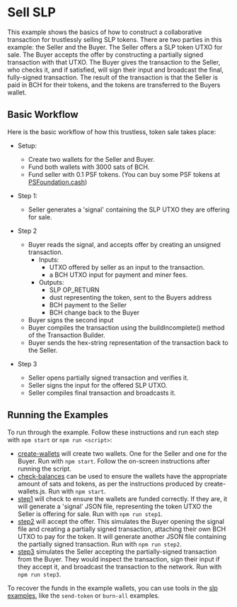 # Sell SLP

This example shows the basics of how to construct a collaborative transaction for trustlessly selling SLP tokens. There are two parties in this example: the Seller and the Buyer. The Seller offers a SLP token UTXO for sale. The Buyer accepts the offer by constructing a partially signed transaction with that UTXO. The Buyer gives the transaction to the Seller, who checks it, and if satisfied, will sign their input and broadcast the final, fully-signed transaction. The result of the transaction is that the Seller is paid in BCH for their tokens, and the tokens are transferred to the Buyers wallet.

## Basic Workflow

Here is the basic workflow of how this trustless, token sale takes place:

- Setup:
  - Create two wallets for the Seller and Buyer.
  - Fund both wallets with 3000 sats of BCH.
  - Fund seller with 0.1 PSF tokens. (You can buy some PSF tokens at [PSFoundation.cash](https://psfoundation.cash))

- Step 1:
  - Seller generates a 'signal' containing the SLP UTXO they are offering for sale.

- Step 2
  - Buyer reads the signal, and accepts offer by creating an unsigned transaction.
	  - Inputs:
	    - UTXO offered by seller as an input to the transaction.
	    - a BCH UTXO input for payment and miner fees.
	  - Outputs:
	    - SLP OP_RETURN
	    - dust representing the token, sent to the Buyers address
	    - BCH payment to the Seller
	    - BCH change back to the Buyer
  - Buyer signs the second input
  - Buyer compiles the transaction using the buildIncomplete() method of the Transaction Builder.
  - Buyer sends the hex-string representation of the transaction back to the Seller.

- Step 3
  - Seller opens partially signed transaction and verifies it.
  - Seller signs the input for the offered SLP UTXO.
  - Seller compiles final transaction and broadcasts it.

## Running the Examples
To run through the example. Follow these instructions and run each step with `npm start` or `npm run <script>`:

- [create-wallets](./create-wallets) will create two wallets. One for the Seller and one for the Buyer. Run with `npm start`. Follow the on-screen instructions after running the script.
- [check-balances](./check-balances) can be used to ensure the wallets have the appropriate amount of sats and tokens, as per the instructions produced by create-wallets.js. Run with `npm start`.
- [step1](./e2e-exchange) will check to ensure the wallets are funded correctly. If they are, it will generate a 'signal' JSON file, representing the token UTXO the Seller is offering for sale. Run with `npm run step1`.
- [step2](./e2e-exchange) will accept the offer. This simulates the Buyer opening the signal file and creating a partially signed transaction, attaching their own BCH UTXO to pay for the token. It will generate another JSON file containing the partially signed transaction. Run with `npm run step2`.
- [step3](./e2e-exchange) simulates the Seller accepting the partially-signed transaction from the Buyer. They would inspect the transaction, sign their input if they accept it, and broadcast the transaction to the network. Run with `npm run step3`.

To recover the funds in the example wallets, you can use tools in the [slp examples](../../slp), like the `send-token` or `burn-all` examples.
